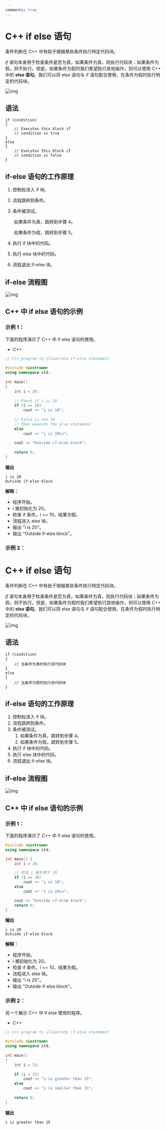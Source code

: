 ```yaml
---
comments: true
---
```

# C++ if else 语句

条件判断在 C++ 中有助于根据某些条件执行特定代码块。

*if* 语句本身用于检查条件是否为真，如果条件为真，则执行代码块；如果条件为假，则不执行。但是，如果条件为假时我们希望执行其他操作，则可以使用 C++ 中的 **else 语句**。我们可以将 else 语句与 if 语句配合使用，在条件为假时执行特定的代码块。

![img](https://media.geeksforgeeks.org/wp-content/uploads/20191118180512/If-else-statement-GeeksforGeeks1.jpg)

## 语法

```
if (condition)
{
    // Executes this block if
    // condition is true
}
else
{
    // Executes this block if
    // condition is false
}
```

## if-else 语句的工作原理

1. 控制权进入 if 块。

2. 流程跳转到条件。

3. 条件被测试。

   ​	如果条件为真，跳转到步骤 4。

   ​	如果条件为假，跳转到步骤 5。

4. 执行 if 块中的代码。

5. 执行 else 块中的代码。

6. 流程退出 if-else 块。

## if-else 流程图

![img](https://media.geeksforgeeks.org/wp-content/uploads/20191119183412/C-Cpp-if-else.png)

## C++ 中 if else 语句的示例

### 示例 1：

下面的程序演示了 C++ 中 if else 语句的使用。

- C++

```cpp
// C++ program to illustrate if-else statement  
    
#include <iostream>  
using namespace std;  
    
int main()  
{  
    int i = 20;  
    
    // Check if i is 10  
    if (i == 10)  
        cout << "i is 10";  
    
    // Since is not 10  
    // Then execute the else statement  
    else
        cout << "i is 20\n";  
    
    cout << "Outside if-else block";  
    
    return 0;  
}  
```

**输出**

```
i is 20
Outside if-else block
```

**解释：**

- 程序开始。
- i 被初始化为 20。
- 检查 if 条件。i == 10，结果为假。
- 流程进入 else 块。
- 输出 "i is 20"。
- 输出 "Outside if-else block"。

### 示例 2：

# C++ if else 语句

条件判断在 C++ 中有助于根据某些条件执行特定代码块。

*if* 语句本身用于检查条件是否为真，如果条件为真，则执行代码块；如果条件为假，则不执行。但是，如果条件为假时我们希望执行其他操作，则可以使用 C++ 中的 **else 语句**。我们可以将 else 语句与 if 语句配合使用，在条件为假时执行特定的代码块。

![img](https://media.geeksforgeeks.org/wp-content/uploads/20191118180512/If-else-statement-GeeksforGeeks1.jpg)

## **语法**

```arduino
if (condition)
{
    // 当条件为真时执行该代码块
}
else
{
    // 当条件为假时执行该代码块
}
```

## **if-else 语句的工作原理**

1. 控制权进入 if 块。
2. 流程跳转到条件。
3. 条件被测试。
   1. 如果条件为真，跳转到步骤 4。
   2. 如果条件为假，跳转到步骤 5。
4. 执行 if 块中的代码。
5. 执行 else 块中的代码。
6. 流程退出 if-else 块。

## **if-else 流程图**

![img](https://media.geeksforgeeks.org/wp-content/uploads/20191119183412/C-Cpp-if-else.png)

## C++ 中 if else 语句的示例

### **示例 1：**

下面的程序演示了 C++ 中 if else 语句的使用。

```cpp
#include <iostream>
using namespace std;

int main() {
    int i = 20;

    // 检查 i 是否等于 10
    if (i == 10)
        cout << "i is 10";
    else
        cout << "i is 20\n";

    cout << "Outside if-else block";
    return 0;
}
```

**输出**

```
i is 20
Outside if-else block
```

**解释：**

- 程序开始。
- i 被初始化为 20。
- 检查 if 条件。i == 10，结果为假。
- 流程进入 else 块。
- 输出 "i is 20"。
- 输出 "Outside if-else block"。

### **示例 2：**

另一个展示 C++ 中 if else 使用的程序。

- C++

```cpp
// C++ program to illustrate if-else statement  
    
#include <iostream>  
using namespace std;  
    
int main()  
{  
    int i = 25;  
    
    if (i > 15)  
        cout << "i is greater than 15";  
    else
        cout << "i is smaller than 15";  
    
    return 0;  
}
```

**输出**

```
i is greater than 15
```